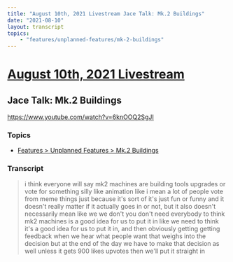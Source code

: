 ```yaml
---
title: "August 10th, 2021 Livestream Jace Talk: Mk.2 Buildings"
date: "2021-08-10"
layout: transcript
topics:
    - "features/unplanned-features/mk-2-buildings"
---
```

# [August 10th, 2021 Livestream](../2021-08-10.md)
## Jace Talk: Mk.2 Buildings
https://www.youtube.com/watch?v=6knOOQ2SgJI

### Topics
* [Features > Unplanned Features > Mk.2 Buildings](../topics/features/unplanned-features/mk-2-buildings.md)

### Transcript

> i think everyone will say mk2 machines are building tools upgrades or vote for something silly like animation like i mean a lot of people vote from meme things just because it's sort of it's just fun or funny and it doesn't really matter if it actually goes in or not, but it also doesn't necessarily mean like we we don't you don't need everybody to think mk2 machines is a good idea for us to put it in like we need to think it's a good idea for us to put it in, and then obviously getting getting feedback when we hear what people want that weighs into the decision but at the end of the day we have to make that decision as well unless it gets 900 likes upvotes then we'll put it straight in
